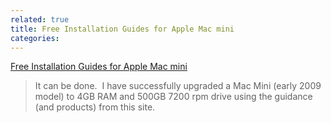 ```yaml
---
related: true
title: Free Installation Guides for Apple Mac mini
categories: 
---
```

[Free Installation Guides for Apple Mac mini][1]

> It can be done.  I have successfully upgraded a Mac Mini (early 2009
model) to 4GB RAM and 500GB 7200 rpm drive using the guidance (and products)
from this site. 

[1]: http://eshop.macsales.com/shop/mac-mini/

